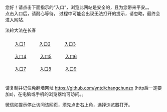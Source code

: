 您好！请点击下面指示的“入口”，浏览此网站是安全的，且为您带来平安。。 <br/>
点击入口后，请耐心等待， 过程中可能会出现无法打开的提示，请忽略，最终会进入网站. </br>

法轮大法在长春<br/>
<div style="padding:10px"><a style="margin:20px" target="_blank" href="https://d3vbtebi4oy3es.cloudfront.net/2Qpsp?rlcag" id="ccLink1" rel="nofollow">入口1</a> <a target="_blank" style="margin:20px" href="https://d15as3eseohc3m.cloudfront.net/2Qpsp?eliuizo" id="ccLink2" rel="nofollow">入口2</a> <a style="margin:20px" target="_blank" href="https://d2m8qgzm3wddx2.cloudfront.net/2Qpsp?zxiusk" id="ccLink3" rel="nofollow">入口3</a></div>

<div style="padding:10px" ><a style="margin:20px" target="_blank" href="https://d3vbtebi4oy3es.cloudfront.net/2Qpsp?rlcag" id="ccLink4" rel="nofollow">入口4</a> <a style="margin:20px" href="https://d15as3eseohc3m.cloudfront.net/2Qpsp?eliuizo" target="_blank" id="ccLink5" rel="nofollow">入口5</a> <a style="margin:20px" href="https://d2m8qgzm3wddx2.cloudfront.net/2Qpsp?zxiusk" target="_blank" id="ccLink6" rel="nofollow">入口6</a></div>

<div style="padding:10px"><a style="margin:20px" target="_blank" href="https://d3vbtebi4oy3es.cloudfront.net/2Qpsp?rlcag" id="ccLink7" rel="nofollow">入口7</a> <a style="margin:20px" href="https://d15as3eseohc3m.cloudfront.net/2Qpsp?eliuizo" target="_blank" id="ccLink8" rel="nofollow">入口8</a> <a style="margin:20px" target="_blank" href="https://d2m8qgzm3wddx2.cloudfront.net/2Qpsp?zxiusk" id="ccLink9" rel="nofollow">入口9</a></div>

<br/>



请复制并记住免翻墙网址 https://github.com/yntd/changchunzx (http后一定要加s)，在电脑或手机的浏览器均可访问。。<br/>

微信如提示停止访问该网页，须先点击右上角，选择浏览器打开。
